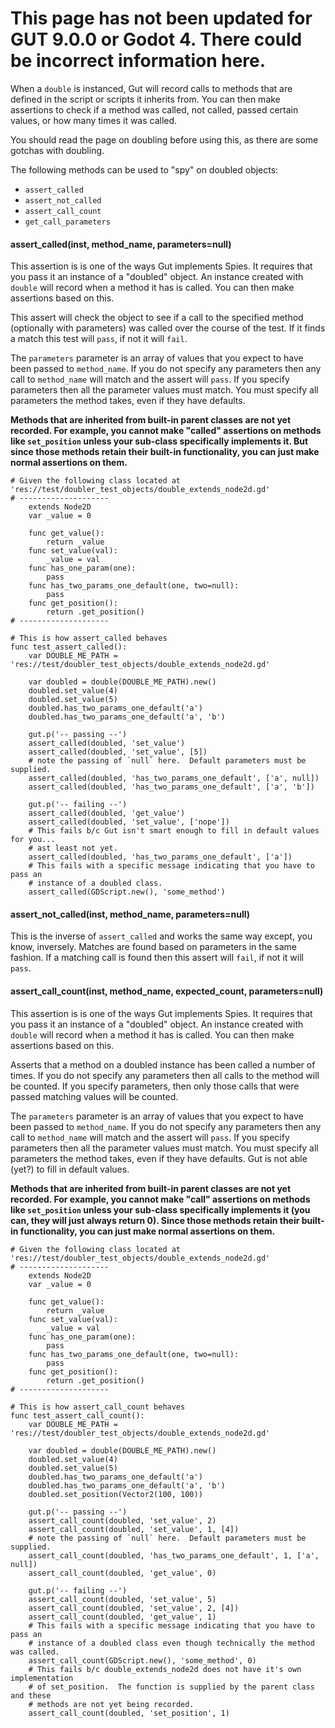 # <div class="warning">This page has not been updated for GUT 9.0.0 or Godot 4.  There could be incorrect information here.</div>
When a `double` is instanced, Gut will record calls to methods that are defined in the script or scripts it inherits from.  You can then make assertions to check if a method was called, not called, passed certain values, or how many times it was called.

You should read the page on doubling before using this, as there are some gotchas with doubling.

The following methods can be used to "spy" on doubled objects:
* `assert_called`
* `assert_not_called`
* `assert_call_count`
* `get_call_parameters`

#### <a name="assert_called">assert_called(inst, method_name, parameters=null)
This assertion is is one of the ways Gut implements Spies.  It requires that you pass it an instance of a "doubled" object.  An instance created with `double` will record when a method it has is called.  You can then make assertions based on this.

This assert will check the object to see if a call to the specified method (optionally with parameters) was called over the course of the test.  If it finds a match this test will `pass`, if not it will `fail`.

The `parameters` parameter is an array of values that you expect to have been passed to `method_name`.  If you do not specify any parameters then any call to `method_name` will match and the assert will `pass`.  If you specify parameters then all the parameter values must match.  You must specify all parameters the method takes, even if they have defaults.

__Methods that are inherited from built-in parent classes are not yet recorded.  For example, you cannot make "called" assertions on methods like `set_position` unless your sub-class specifically implements it.  But since those methods retain their built-in functionality, you can just make normal assertions on them.__

``` gdscript
# Given the following class located at 'res://test/doubler_test_objects/double_extends_node2d.gd'
# --------------------
	extends Node2D
	var _value = 0

	func get_value():
	    return _value
	func set_value(val):
	    _value = val
	func has_one_param(one):
	    pass
	func has_two_params_one_default(one, two=null):
	    pass
	func get_position():
	    return .get_position()
# --------------------

# This is how assert_called behaves
func test_assert_called():
	var DOUBLE_ME_PATH = 'res://test/doubler_test_objects/double_extends_node2d.gd'

	var doubled = double(DOUBLE_ME_PATH).new()
	doubled.set_value(4)
	doubled.set_value(5)
	doubled.has_two_params_one_default('a')
	doubled.has_two_params_one_default('a', 'b')

	gut.p('-- passing --')
	assert_called(doubled, 'set_value')
	assert_called(doubled, 'set_value', [5])
	# note the passing of `null` here.  Default parameters must be supplied.
	assert_called(doubled, 'has_two_params_one_default', ['a', null])
	assert_called(doubled, 'has_two_params_one_default', ['a', 'b'])

	gut.p('-- failing --')
	assert_called(doubled, 'get_value')
	assert_called(doubled, 'set_value', ['nope'])
	# This fails b/c Gut isn't smart enough to fill in default values for you...
	# ast least not yet.
	assert_called(doubled, 'has_two_params_one_default', ['a'])
	# This fails with a specific message indicating that you have to pass an
	# instance of a doubled class.
	assert_called(GDScript.new(), 'some_method')
```
#### <a name="asssert_not_called">assert_not_called(inst, method_name, parameters=null)
This is the inverse of `assert_called` and works the same way except, you know, inversely.  Matches are found based on parameters in the same fashion.  If a matching call is found then this assert will `fail`, if not it will `pass`.

#### <a name="assert_call_count">assert_call_count(inst, method_name, expected_count, parameters=null)
This assertion is is one of the ways Gut implements Spies.  It requires that you pass it an instance of a "doubled" object.  An instance created with `double` will record when a method it has is called.  You can then make assertions based on this.

Asserts that a method on a doubled instance has been called a number of times.  If you do not specify any parameters then all calls to the method will be counted.  If you specify parameters, then only those calls that were passed matching values will be counted.

The `parameters` parameter is an array of values that you expect to have been passed to `method_name`.  If you do not specify any parameters then any call to `method_name` will match and the assert will `pass`.  If you specify parameters then all the parameter values must match.  You must specify all parameters the method takes, even if they have defaults.  Gut is not able (yet?) to fill in default values.

__Methods that are inherited from built-in parent classes are not yet recorded.  For example, you cannot make "call" assertions on methods like `set_position` unless your sub-class specifically implements it (you can, they will just always return 0).  Since those methods retain their built-in functionality, you can just make normal assertions on them.__


``` gdscript
# Given the following class located at 'res://test/doubler_test_objects/double_extends_node2d.gd'
# --------------------
	extends Node2D
	var _value = 0

	func get_value():
	    return _value
	func set_value(val):
	    _value = val
	func has_one_param(one):
	    pass
	func has_two_params_one_default(one, two=null):
	    pass
	func get_position():
	    return .get_position()
# --------------------

# This is how assert_call_count behaves
func test_assert_call_count():
	var DOUBLE_ME_PATH = 'res://test/doubler_test_objects/double_extends_node2d.gd'

	var doubled = double(DOUBLE_ME_PATH).new()
	doubled.set_value(4)
	doubled.set_value(5)
	doubled.has_two_params_one_default('a')
	doubled.has_two_params_one_default('a', 'b')
	doubled.set_position(Vector2(100, 100))

	gut.p('-- passing --')
	assert_call_count(doubled, 'set_value', 2)
	assert_call_count(doubled, 'set_value', 1, [4])
	# note the passing of `null` here.  Default parameters must be supplied.
	assert_call_count(doubled, 'has_two_params_one_default', 1, ['a', null])
	assert_call_count(doubled, 'get_value', 0)

	gut.p('-- failing --')
	assert_call_count(doubled, 'set_value', 5)
	assert_call_count(doubled, 'set_value', 2, [4])
	assert_call_count(doubled, 'get_value', 1)
	# This fails with a specific message indicating that you have to pass an
	# instance of a doubled class even though technically the method was called.
	assert_call_count(GDScript.new(), 'some_method', 0)
	# This fails b/c double_extends_node2d does not have it's own implementation
	# of set_position.  The function is supplied by the parent class and these
	# methods are not yet being recorded.
	assert_call_count(doubled, 'set_position', 1)

```
